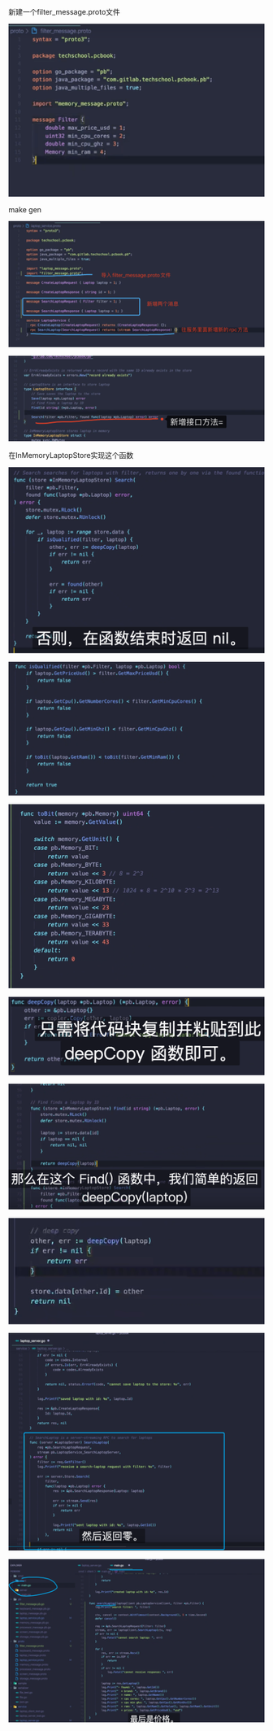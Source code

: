 新建一个filter_message.proto文件 

![image-20211128082213353](image-20211128082213353-8058936.png)

make gen  

![image-20211128082727525](image-20211128082727525-8059249.png)

![image-20211128081818600](image-20211128081818600-8058700.png)

在InMemoryLaptopStore实现这个函数

![image-20211129165418515](image-20211129165418515-8176059.png)

![image-20211129165138152](image-20211129165138152-8175899.png)

![image-20211129165315435](image-20211129165315435-8175996.png)

![image-20211129170033825](image-20211129170033825-8176434.png)

![image-20211129170205711](image-20211129170205711-8176526.png)

![image-20211129170226273](image-20211129170226273-8176547.png)

![image-20211129170551017](image-20211129170551017-8176752.png)





![image-20211129171156995](image-20211129171156995-8177118.png)



